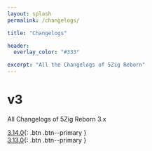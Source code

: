 ```yaml
---
layout: splash
permalink: /changelogs/

title: "Changelogs"

header:
  overlay_color: "#333"

excerpt: "All the Changelogs of 5Zig Reborn"
---
```


# v3
All Changelogs of 5Zig Reborn 3.x

[<i class="fas fa-scroll"></i> 3.14.0](3.14.0){: .btn .btn--primary }  
[<i class="fas fa-scroll"></i> 3.13.0](3.13.0){: .btn .btn--primary }